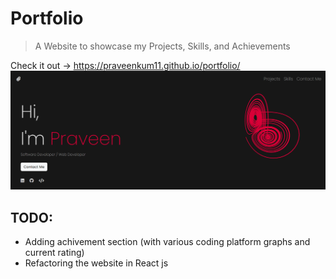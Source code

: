 # Portfolio
> A Website to showcase my Projects, Skills, and Achievements

Check it out -> https://praveenkum11.github.io/portfolio/
![website preview](https://github.com/PraveenKum11/portfolio/blob/main/media/main.png)

## TODO:
- Adding achivement section (with various coding platform graphs and current rating)
- Refactoring the website in React js
